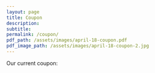 ```yaml
---
layout: page
title: Coupon
description:
subtitle:
permalink: /coupon/
pdf_path: /assets/images/april-18-coupon.pdf
pdf_image_path: /assets/images/april-18-coupon-2.jpg
---
```


Our current coupon: